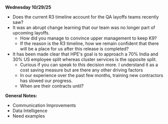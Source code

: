 **Wednesday 10/29/25**
- Does the current R3 timeline account for the QA layoffs teams recently saw?
- It was an abrupt change learning that our team was no longer part of upcoming layoffs.
	- How did you manage to convince upper management to keep K9?
	- If the reason is the R3 timeline, how we remain confident that there will be a place for us after this release is completed?
- It has been made clear that HPE's goal is to approach a 70% India and 30% US employee split whereas cluster services is the opposite split.
	- Curious if you can speak to this decision more. I understand it as a cost saving measure but are there any other driving factors
	- In our experience over the past few months, training new contractors has slowed our progress.
	- When are their contracts until?

**General Notes:**
- Communication Improvements
- Data Intelligence
- Need examples
